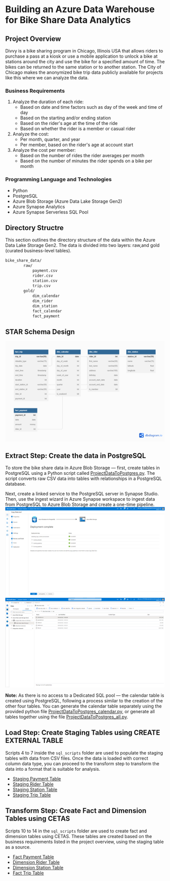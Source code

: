 # Building an Azure Data Warehouse for Bike Share Data Analytics

## Project Overview
Divvy is a bike sharing program in Chicago, Illinois USA that allows riders to purchase a pass at a kiosk or use a mobile application to unlock a bike at stations around the city and use the bike for a specified amount of time. The bikes can be returned to the same station or to another station. The City of Chicago makes the anonymized bike trip data publicly available for projects like this where we can analyze the data.

### Business Requirements
1. Analyze the duration of each ride:
    - Based on date and time factors such as day of the week and time of day
    - Based on the starting and/or ending station
    - Based on the rider's age at the time of the ride
    - Based on whether the rider is a member or casual rider
2. Analyze the cost:
    - Per month, quarter, and year
    - Per member, based on the rider's age at account start
3. Analyze the cost per member:
    - Based on the number of rides the rider averages per month
    - Based on the number of minutes the rider spends on a bike per month

### Programming Language and Technologies
- Python
- PostgreSQL
- Azure Blob Storage (Azure Data Lake Storage Gen2)
- Azure Synapse Analytics
- Azure Synapse Serverless SQL Pool

## Directory Structre
This section outlines the directory structure of the data within the Azure Data Lake Storage Gen2. The data is divided into two layers: raw,and gold (curated business-level tables). 
```
bike_share_data/
        raw/
            payment.csv
            rider.csv
            station.csv
            trip.csv
        gold/
            dim_calendar
            dim_rider
            dim_station
            fact_calendar
            fact_payment
```


## STAR Schema Design
![Star Schema](images/star_schema_fabian.png)


## Extract Step: Create the data in PostgreSQL
To store the bike share data in Azure Blob Storage &mdash; first, create tables in PostgreSQL using a Python script called [ProjectDataToPostgres.py](https://github.com/fabiansum/bike-share-analytics-data-warehouse/blob/main/ProjectDataToPostgres.py). The script converts raw CSV data into tables with relationships in a PostgreSQL database.

Next, create a linked service to the PostgreSQL server in Synapse Studio. Then, use the ingest wizard in Azure Synapse workspace to ingest data from PostgreSQL to Azure Blob Storage and create a one-time pipeline.
![Copy Data Tool](images/extract-step-8.png)
![Files inside the Azure Blob storage](images/extract-step-10.png)

**Note:**
As there is no access to a Dedicated SQL pool &mdash; the calendar table is created using PostgreSQL, following a process similar to the creation of the other four tables. You can generate the calendar table separately using the provided python file [ProjectDataToPostgres_calendar.py](https://github.com/fabiansum/bike-share-analytics-data-warehouse/blob/main/ProjectDataToPostgres_calendar.py), or generate all tables together using the file [ProjectDataToPostgres_all.py](https://github.com/fabiansum/bike-share-analytics-data-warehouse/blob/main/ProjectDataToPostgres_all.py).



## Load Step: Create Staging Tables using CREATE EXTERNAL TABLE
Scripts 4 to 7 inside the `sql_scripts` folder are used to populate the staging tables with data from CSV files. Once the data is loaded with correct column data type, you can proceed to the transform step to transform the data into a format that is suitable for analysis.
- [Staging Payment Table](https://github.com/fabiansum/bike-share-analytics-data-warehouse/blob/sql_scripts/4_create_external_table_staging_payment.sql)
- [Staging Rider Table](https://github.com/fabiansum/bike-share-analytics-data-warehouse/blob/sql_scripts/5_create_external_table_staging_rider.sql)
- [Staging Station Table](https://github.com/fabiansum/bike-share-analytics-data-warehouse/blob/sql_scripts/6_create_external_table_staging_station.sql)
- [Staging Trip Table](https://github.com/fabiansum/bike-share-analytics-data-warehouse/blob/sql_scripts/7_create_external_table_staging_trip.sql)


## Transform Step: Create Fact and Dimension Tables using CETAS
Scripts 10 to 14 in the `sql_scripts` folder are used to create fact and dimension tables using CETAS. These tables are created based on the business requirements listed in the project overview, using the staging table as a source.
- [Fact Payment Table](https://github.com/fabiansum/bike-share-analytics-data-warehouse/blob/sql_scripts/10_create_fact_payment.sql)
- [Dimension Rider Table](https://github.com/fabiansum/bike-share-analytics-data-warehouse/blob/sql_scripts/11_create_dim_rider.sql)
- [Dimension Station Table](https://github.com/fabiansum/bike-share-analytics-data-warehouse/blob/sql_scripts/12_create_dim_station.sql)
- [Fact Trip Table](https://github.com/fabiansum/bike-share-analytics-data-warehouse/blob/sql_scripts/13_create_fact_trip.sql)





